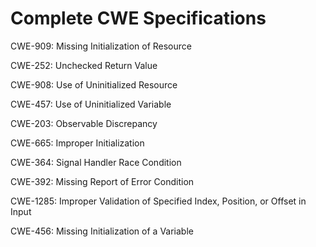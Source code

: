 

# Complete CWE Specifications

CWE-909: Missing Initialization of Resource

CWE-252: Unchecked Return Value

CWE-908: Use of Uninitialized Resource

CWE-457: Use of Uninitialized Variable

CWE-203: Observable Discrepancy

CWE-665: Improper Initialization

CWE-364: Signal Handler Race Condition

CWE-392: Missing Report of Error Condition

CWE-1285: Improper Validation of Specified Index, Position, or Offset in Input

CWE-456: Missing Initialization of a Variable